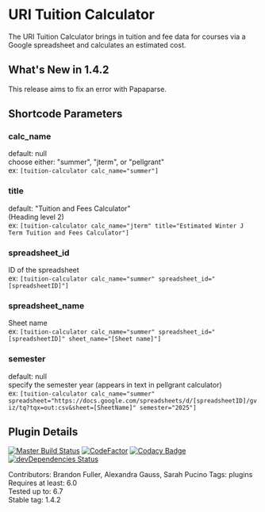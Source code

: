 # URI Tuition Calculator

The URI Tuition Calculator brings in tuition and fee data for courses via a Google spreadsheet and calculates an estimated cost.

## What's New in 1.4.2 
This release aims to fix an error with Papaparse.  

## Shortcode Parameters 

### calc_name
default: null \
choose either: "summer", "jterm", or "pellgrant" \
ex: `[tuition-calculator calc_name="summer"]`

### title 
default: "Tuition and Fees Calculator" \
(Heading level 2) \
ex: `[tuition-calculator calc_name="jterm" title="Estimated Winter J Term Tuition and Fees Calculator"]`

### spreadsheet_id
ID of the spreadsheet \
ex: `[tuition-calculator calc_name="summer" spreadsheet_id="[spreadsheetID]"]`

### spreadsheet_name
Sheet name \
ex: `[tuition-calculator calc_name="summer" spreadsheet_id="[spreadsheetID]" sheet_name="[Sheet name]"]`


### semester 
default: null \
specify the semester year (appears in text in pellgrant calculator)\
ex: `[tuition-calculator calc_name="summer" spreadsheet="https://docs.google.com/spreadsheets/d/[spreadsheetID]/gviz/tq?tqx=out:csv&sheet=[SheetName]" semester="2025"]`



## Plugin Details

[![Master Build Status](https://travis-ci.com/uriweb/uri-plugin-template.svg?branch=master "Master build status")](https://travis-ci.com/uriweb/uri-plugin-template)
[![CodeFactor](https://www.codefactor.io/repository/github/uriweb/uri-plugin-template/badge/master)](https://www.codefactor.io/repository/github/uriweb/uri-plugin-template/overview/master)
[![Codacy Badge](https://api.codacy.com/project/badge/Grade/77712193bd8643f88fad1fbdc8a02c87)](https://www.codacy.com/app/uriweb/uri-plugin-template?utm_source=github.com&amp;utm_medium=referral&amp;utm_content=uriweb/uri-plugin-template&amp;utm_campaign=Badge_Grade)
[![devDependencies Status](https://david-dm.org/uriweb/uri-plugin-template/dev-status.svg)](https://david-dm.org/uriweb/uri-plugin-template?type=dev)



Contributors: Brandon Fuller, Alexandra Gauss, Sarah Pucino
Tags: plugins  
Requires at least: 6.0  
Tested up to: 6.7  
Stable tag: 1.4.2
